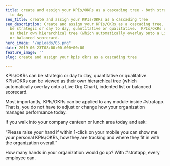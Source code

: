 ```yaml
---
title: create and assign your KPIs/OKRs as a cascading tree - both strategic and day
  to day
seo_title: create and assign your KPIs/OKRs as a cascading tree
seo_description: Create and assign your KPIs/OKRs as a cascading tree. KPIs/OKRs can
  be strategic or day to day, quantitative or qualitative.  KPIs/OKRs can be viewed
  as their own hierarchical tree (which automatically overlay onto a Live Org Chart)
  or balanced scorecard.
hero_image: "/uploads/05.png"
date: 2019-06-23T08:00:00.000+00:00
feature_image: ''
slug: create and assign your kpis okrs as a cascading tree

---
```

KPIs/OKRs can be strategic or day to day, quantitative or qualitative.  KPIs/OKRs can be viewed as their own hierarchical tree (which automatically overlay onto a Live Org Chart), indented list or balanced scorecard.

Most importantly, KPIs/OKRs can be applied to any module inside #stratapp.  That is, you do not have to adjust or change how your organization manages performance today.

If you walk into your company canteen or lunch area today and ask:

“Please raise your hand if within 1-click on your mobile you can show me your personal KPIs/OKRs, how they are tracking and where they fit in with the organization overall.”

How many hands in your organization would go up?  With #stratapp, every employee can.